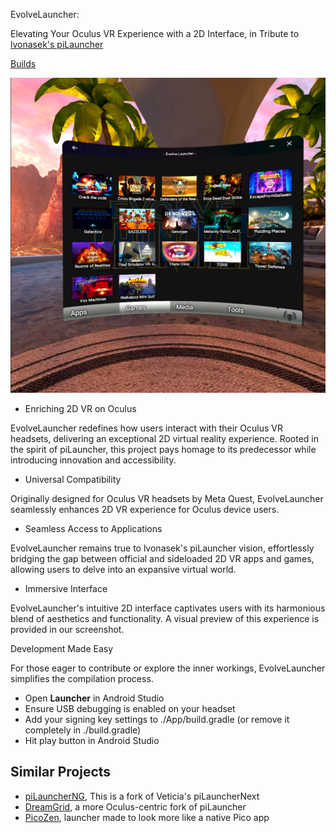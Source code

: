 EvolveLauncher: 

Elevating Your Oculus VR Experience with a 2D Interface, in Tribute to [lvonasek's piLauncher](https://github.com/lvonasek/QuestPiLauncher)

[Builds](https://github.com/JarJarBlinkz/Evolve_Launcher/releases)

![Screenshot](https://github.com/JarJarBlinkz/Evolve_Launcher/blob/main/Screenshot.png)

* Enriching 2D VR on Oculus

EvolveLauncher redefines how users interact with their Oculus VR headsets, delivering an exceptional 2D virtual reality experience.
Rooted in the spirit of piLauncher, this project pays homage to its predecessor while introducing innovation and accessibility.

* Universal Compatibility

Originally designed for Oculus VR headsets by Meta Quest, EvolveLauncher seamlessly enhances 2D VR experience for Oculus device users.

* Seamless Access to Applications

EvolveLauncher remains true to lvonasek's piLauncher vision, effortlessly bridging the gap between official and sideloaded 2D VR apps and games, allowing users to delve into an expansive virtual world.

* Immersive Interface

EvolveLauncher's intuitive 2D interface captivates users with its harmonious blend of aesthetics and functionality. 
A visual preview of this experience is provided in our screenshot.

Development Made Easy

For those eager to contribute or explore the inner workings, EvolveLauncher simplifies the compilation process. 
* Open **Launcher** in Android Studio
* Ensure USB debugging is enabled on your headset
* Add your signing key settings to ./App/build.gradle (or remove it completely in ./build.gradle)
* Hit play button in Android Studio
  
## Similar Projects

* [piLauncherNG](https://github.com/ValentineShilov/PiLauncherNG), This is a fork of Veticia's piLauncherNext
* [DreamGrid](https://github.com/basti564/DreamGrid), a more Oculus-centric fork of piLauncher
* [PicoZen](https://github.com/barnabwhy/PicoZen), launcher made to look more like a native Pico app
